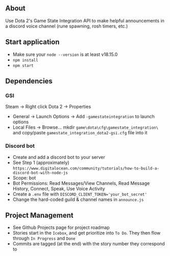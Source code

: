 ## About
Use Dota 2's Game State Integration API to make helpful announcements in a discord voice channel (rune spawning, rosh timers, etc.)

## Start application
- Make sure your `node --version` is at least v18.15.0
- `npm install`
- `npm start`

## Dependencies
### GSI
Steam -> Right click Dota 2 -> Properties
- General -> Launch Options -> Add `-gamestateintegration` to launch options
- Local Files -> Browse... mkdir `game\dota\cfg\gamestate_integration\` and copy/paste `gamestate_integration_dota2-gsi.cfg` file into it 
### Discord bot
- Create and add a discord bot to your server
- See Step 1 (approximately) `https://www.digitalocean.com/community/tutorials/how-to-build-a-discord-bot-with-node-js`
- Scope: bot
- Bot Permissions: Read Messages/View Channels, Read Message History, Connect, Speak, Use Voice Activity
- Create a `.env` file with `DISCORD_CLIENT_TOKEN='your_bot_secret'`
- Change the hard-coded guild & channel names in `announce.js`

## Project Management
- See Github Projects page for project roadmap
- Stories start in the `Icebox`, and get prioritize into `To Do`. They then flow through `In Progress` and `Done`
- Commits are tagged (at the end) with the story number they correspond to
